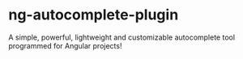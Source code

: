# ng-autocomplete-plugin
A simple, powerful, lightweight and customizable autocomplete tool programmed for Angular projects!
